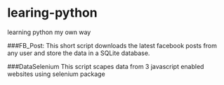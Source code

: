 # learing-python
learning python my own way

###FB_Post:
  This short script downloads the latest facebook posts from any user and store the data in a SQLite database.

###DataSelenium
  This script scapes data from 3 javascript enabled websites using selenium package
